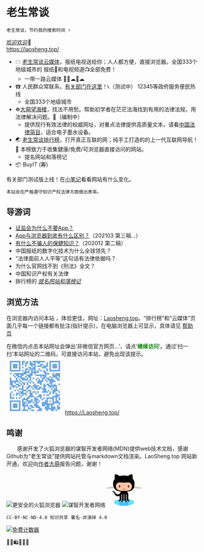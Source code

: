 老生常谈
========

	老生常谈，节约我的搜索时间 ⚡

[欢迎欢迎](author/speech.txt "初心与历程")🙂  
https://laosheng.top/

+ ☁ [老生常谈云媒体](fly/ "权威资讯，正在汇集")，报纸电视送给你；人人都方便，直接浏览器。全国333个地级城市的 报纸📰和电视频道📺全部免费！
  + 一带一路云媒体 🚅🚃☁🚃☁
+ ☎ 人民群众常联系，[有关部门在这里](fuwu/ "找到有关部门")！📞（测试中） 12345等政府服务便民热线
  + 全国333个地级城市
+ ☸️[大萌望海楼](falv/ "法治中国进行时")，找法不用愁。帮助初学者在茫茫法海找到有用的法律法规，用法律解决问题。💎（编制中）
  + 提供现行有效法律的权威网址，对重点法律提供高质量文本，请看[中国法律简目](./mulu)，适合电子墨水设备。
+ 🌏 [老生常谈排行榜](index2.html "大浪淘沙，精选网站")，打开真正互联的网；纯手工打造的的上一代互联网导航！🚩 本榜致力于收集健康/免费/可浏览器直接访问的网站。
  + 提名网站和落榜记
+ 📦  BuyIT (筹) <!-- （败点啥）Oh My God Goods! 我买的好货  -->

有关部门测试版上线！在[小笔记](broad/blog.txt "建站小笔记")看看网站有什么变化。

	本站会在严格遵守知识产权法律方面做出表率。


导游词
--------

+ [证监会为什么不要App？](changtan/8-证券信息披露的法定媒体.txt.md)
+ [App与浏览器到底有什么区别？](changtan/App和浏览器的三个区别.txt.md)（202103 第三稿…）
+ [有什么不骗人的保健知识？](changtan/6-权威的医疗保健类报纸.txt)（202012 第二稿）
+ 中国报纸的数字化技术为什么全球领先？
+ “法律面前人人平等”这句话有法律依据吗？
+ 为什么官网找不到《刑法》全文？
+ 中国知识产权有关法律
+ 排行榜的 *[提名网站和落榜记](changtan/timing.txt)*


浏览方法
--------

在浏览器内访问本站 ，体验更佳，网址：[Laosheng.top](https://laosheng.top '老生常谈')。“排行榜”和“云媒体”页面几乎每一个链接都有批注(指针提示)，在电脑浏览器上可显示，具体请见 [帮助页](author/helpweb.txt "老生常谈站点的浏览帮助")  

在微信内点击本站网址会弹出‘非微信官方网页…’，请点‘<font color="green"><b>继续访问</b></font>’。通过‘扫一扫’本站网址的二维码，可直接访问本站，避免出现该提示。  
 ![](./indexQR-Blue.png) 
https://Laosheng.top/


鸣谢
------

　　感谢开发了火狐浏览器的谋智开发者网络(MDN)提供web技术文档，感谢Github为“老生常谈”提供网站托管与markdown文档渲染。LaoSheng.top 网站新开通，欢迎向[作者大萌](author/helpme.txt "帮助作者")报告问题，谢谢！

![更安全的火狐浏览器](https://www.mozilla.org/media/protocol/img/logos/firefox/browser/logo-sm.f2523d97cbe0.png)
![谋智开发者网络](https://developer.mozilla.org/static/img/favicon72.cc65d1d762a0.png)
![感谢Github支持本站](github-90.png)<!-- http://loucypher.github.io/images/octocat.png -->

	CC-BY-NC-ND-4.0 知识共享 署名-非演绎 4.0

<a href="https://www.mfwztj.com/" target="_blank"><img src="https://www.mfwztj.com/hit.php?id=ymuvxfn&nd=3&style=5" border="0" alt="免费计数器"></a>
<script language="javascript" src="http://www.alicount.com/1683"></script>
<!-- Global site tag (gtag.js) - Google Analytics -->
<script async src="https://www.googletagmanager.com/gtag/js?id=UA-179794713-1"></script>
<script>  window.dataLayer = window.dataLayer || [];
  function gtag(){dataLayer.push(arguments);}
  gtag('js', new Date());  gtag('config', 'UA-179794713-1');
</script>
🎁🎅🛍💐🎀🥳
